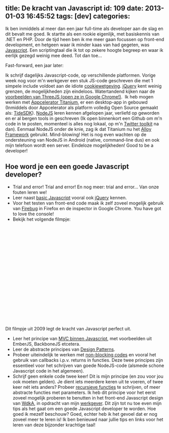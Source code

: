 title: De kracht van Javascript
id: 109
date: 2013-01-03 16:45:52
tags: [dev]
categories:
---
Ik ben inmiddels al meer dan een jaar full-time als developer aan de slag en dit bevalt me goed. Ik startte als een rookie eigenlijk, met basiskennis van .NET en PHP. Door de tijd heen ben ik me meer gaan focussen op front-end development, en hetgeen waar ik minder kaas van had gegeten, was [Javascript](https://developer.mozilla.org/en/docs/JavaScript "Javascript"). Een scriptingtaal die ik tot op zekere hoogte begreep en waar ik eerlijk gezegd weinig mee deed. Tot dan toe...

Fast-forward, een jaar later:

<!--more-->

Ik schrijf dagelijks Javascript-code, op verschillende platformen. Vorige week nog voor m'n werkgever een stuk JS-code geschreven die met 1 simpele include voldoet aan de idiote [cookiewetgeving](https://cookierecht.nl/ "Cookierecht"). [jQuery](http://jquery.com/ "jQuery") kent weinig grenzen, de mogelijkheden zijn eindeloos. Watertandend kijken naar de [voorbeelden van ThreeJS (open ze in Google Chrome!)](http://mrdoob.github.com/three.js/ "ThreeJS examples").  Ik heb mogen werken met [Appcelerator Titanium](http://www.appcelerator.com/ "Appcelerator"), er een desktop-app in gebouwd (Inmiddels door Appcelerator als platform volledig Open Source gemaakt als: [TideSDK](http://www.tidesdk.org/ "TideSDK")). [NodeJS](http://nodejs.org/ "NodeJS") leren kennen afgelopen jaar, verliefd op geworden en er al bergen tools in geschreven (Ik open binnenkort een Github om m'n code in te posten, momenteel is alles nog lokaal, op m'n [Twitter toolkit](http://jeltelagendijk.nl/2012/12/twitter-toolkit-in-nodejs/ "Twitter toolkit in NodeJS") na dan). Eenmaal NodeJS onder de knie, zag ik dat Titanium nu het [Alloy Framework](http://docs.appcelerator.com/titanium/3.0/#!/guide/Alloy_Framework "Alloy Framework") gebruikt. Mind-blowing! Het is nog even wachten op de ondersteuning van NodeJS in Android (native, command-line dus) en ook mijn telefoon wordt een server. Eindeloze mogelijkheden! Good to be a developer!

## Hoe word je een een goede Javascript developer?

*   Trial and error! Trial and error! En nog meer: trial and error... Van onze fouten leren we!
*   Leer naast [basic Javascript](http://eloquentjavascript.net/contents.html "Eloquent Javascript") vooral ook [jQuery](http://jquery.com/ "jQuery") kennen.
*   Voor het testen van front-end code maak ik zelf zoveel mogelijk gebruik van [Firebug](http://getfirebug.com/ "Get Firebug") in Firefox en de inspector in Google Chrome. You have got to love the console!
*   Bekijk het volgende filmpje:

<center><object width="490" height="300" classid="clsid:d27cdb6e-ae6d-11cf-96b8-444553540000" codebase="http://download.macromedia.com/pub/shockwave/cabs/flash/swflash.cab#version=6,0,40,0"><param name="wmode" value="transparent" /><param name="src" value="http://www.youtube.com/v/hQVTIJBZook&amp;rel=0&amp;showinfo=0&amp;autohide=1" /><embed width="490" height="300" type="application/x-shockwave-flash" src="http://www.youtube.com/v/hQVTIJBZook&amp;rel=0&amp;showinfo=0&amp;autohide=1" wmode="transparent" /></object></center>

Dit filmpje uit 2009 legt de kracht van Javascript perfect uit.

*   Leer het principe van [MVC binnen Javascript](http://coding.smashingmagazine.com/2012/07/27/journey-through-the-javascript-mvc-jungle/ "Journey through the Javascript MVC jungle"), met voorbeelden uit EmberJS, BackboneJS etcetera.
*   Leer de abstracte principes van [Design Patterns](http://addyosmani.com/resources/essentialjsdesignpatterns/book/ "Essential JS Design Patterns").
*   Probeer uiteindelijk te werken met [non-blocking codes](http://hueniverse.com/2011/06/the-style-of-non-blocking/ "The style of non blocking") en vooral het gebruik van callbacks i.p.v. returns in functies. Deze twee principes zijn essentieel voor het schrijven van goede NodeJS-code (alsmede schone Javascript code in het algemeen).
*   Schrijf geen enkele code twee keer! Dit is mijn principe (en zou voor jou ook moeten gelden). Je dient iets meerdere keren uit te voeren, of twee keer nét iets anders? Probeer [recursieve functies](http://www.developerdrive.com/2012/04/javascript-and-recursion/ "Javascript and Recursion") te schrijven, of meer abstracte functies met parameters. Ik heb dit principe voor het eerst zoveel mogelijk proberen te benutten in het front-end Javascript design van [WdkA](http://www.wdka.nl "Willem de Kooning Academie"), in opdracht van mijn [werkgever](http://www.e-heroes.nl "E-Heroes").
Dit zijn tot nu toe even mijn tips als het gaat om een goede Javascript developer te worden. Hoe goed ik mezelf beschouw? Goed, echter heb ik het gevoel dat er nog zoveel meer te leren is! Ik ben benieuwd naar jullie tips en links voor het leren van deze bijzonder krachtige taal!